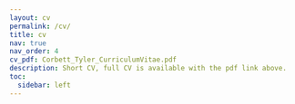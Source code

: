 ```yaml
---
layout: cv
permalink: /cv/
title: cv
nav: true
nav_order: 4
cv_pdf: Corbett_Tyler_CurriculumVitae.pdf
description: Short CV, full CV is available with the pdf link above.
toc:
  sidebar: left
---
```

